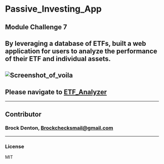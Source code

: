 # Passive_Investing_App
Module Challenge 7
---
By leveraging a database of ETFs, built a web application for users to analyze the performance of their ETF and individual assets.    
---
![Screenshot_of_voila](https://user-images.githubusercontent.com/23126459/208476059-21ee6c40-af79-46a2-8159-dcf428b337a1.PNG)
---
## Please navigate to [ETF_Analyzer](https://github.com/Brock-Denton/Passive_Investing_App/blob/main/etf_analyzer.ipynb)
---
## Contributor
### Brock Denton, Brockchecksmail@gmail.com 
---
### License 
MIT 
